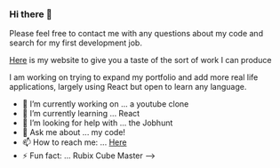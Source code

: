 ### Hi there 👋

Please feel free to contact me with any questions about my code and search for my first development job. 

[Here](https://tobydawson.netlify.app/) is my website to give you a taste of the sort of work I can produce 

I am working on trying to expand my portfolio and add more real life applications, largely using React but open to learn any language.

- 🔭 I’m currently working on ... a youtube clone
- 🌱 I’m currently learning ... React 
- 🤔 I’m looking for help with ... the Jobhunt
- 💬 Ask me about ... my code! 
- 📫 How to reach me: ... [Here](https://tobydawson.netlify.app/)
- ⚡ Fun fact: ... Rubix Cube Master
-->

